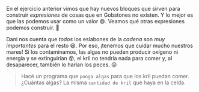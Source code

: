 <gs-attire attire-url="https://raw.githubusercontent.com/MumukiProject/mumuki-guia-gobstones-funciones-kids/master/assets/attires/config_1551902332080.json"></gs-attire>

<gs-toolbox toolbox-url="https://raw.githubusercontent.com/MumukiProject/mumuki-guia-gobstones-funciones-kids/master/assets/toolbox_1551901655763.xml"></gs-toolbox>
 
En el ejercicio anterior vimos que hay nuevos bloques que sirven para construir _expresiones_ de cosas que en Gobstones no existen. Y lo mejor es que las podemos usar como un valor :smile:. Veamos qué otras expresiones podemos construir. :eyes:

Dani nos cuenta que _todos_ los eslabones de la _cadena_ son _muy importantes_ para el resto :satisfied:. Por eso, ¡tenemos que cuidar mucho nuestros mares! Si los contaminamos, las algas no pueden producir oxígeno ni energía y se extinguirían :dizzy_face:, el kril no tendría nada para comer y, al desaparecer, también lo harían los peces. :pensive:

> Hacé un programa que `ponga algas` para que los kril puedan comer. ¿Cuántas algas? La misma `cantidad de kril` que haya en la celda.
